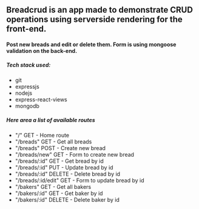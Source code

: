 ## Breadcrud is an app made to demonstrate CRUD operations using serverside rendering for the front-end.
#### Post new breads and edit or delete them. Form is using mongoose validation on the back-end.
<h5>Tech stack used:</h5>
<ul>
  <li>git</li>
  <li>expressjs</li>
  <li>nodejs</li>
  <li>express-react-views</li>
  <li>mongodb</li>
</ul>
<h5>Here area a list of available routes</h5>
<ul>
  <li>"/" GET - Home route</li>
  <li>"/breads" GET - Get all breads</li>
  <li>"/breads" POST - Create new bread</li>
  <li>"/breads/new" GET - Form to create new bread</li>
  <li>"/breads/:id" GET - Get bread by id</li>
  <li>"/breads/:id" PUT - Update bread by id</li>
  <li>"/breads/:id" DELETE - Delete bread by id</li>
  <li>"/breads/:id/edit" GET - Form to update bread by id</li>
  <li>"/bakers" GET - Get all bakers</li>
  <li>"/bakers/:id" GET - Get baker by id</li>
  <li>"/bakers/:id" DELETE - Delete baker by id</li>
</ul>
